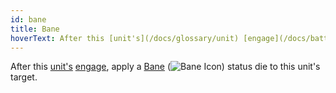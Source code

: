 ```yaml
---
id: bane
title: Bane
hoverText: After this [unit's](/docs/glossary/unit) [engage](/docs/battles/adventurer-turn/engage), apply a [Bane](/docs/status-effects/bane) status die to this unit's target.
---
```


After this [unit's](/docs/glossary/unit) [engage](/docs/battles/adventurer-turn/engage), apply a [Bane](/docs/status-effects/bane) (<img src="/icons/bane.svg" alt="Bane Icon" class="icon-svg" />) status die to this unit's target.
